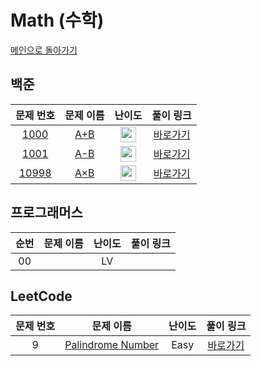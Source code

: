 # Math (수학)

[메인으로 돌아가기](https://github.com/SSUHYUNKIM/Algorithm)

## 백준
|        문제 번호         |        문제 이름         |         난이도          |        풀이 링크         |          
| :-----: | :-----: | :-----: | :-----: |
| <a href="https://www.acmicpc.net/problem/1000" target="_blank">1000</a> | <a href="https://www.acmicpc.net/problem/1000" target="_blank">A+B</a> | <img height="25px" width="25px" src="https://static.solved.ac/tier_small/sprout.svg"/> | <a href="./solution/1000.cpp">바로가기</a> |
| <a href="https://www.acmicpc.net/problem/1001" target="_blank">1001</a> | <a href="https://www.acmicpc.net/problem/1001" target="_blank">A-B</a> | <img height="25px" width="25px" src="https://static.solved.ac/tier_small/sprout.svg"/> | <a href="./solution/1001.cpp">바로가기</a> |
| <a href="https://www.acmicpc.net/problem/10998" target="_blank">10998</a> | <a href="https://www.acmicpc.net/problem/10998" target="_blank">A×B</a> | <img height="25px" width="25px" src="https://static.solved.ac/tier_small/sprout.svg"/> | <a href="./solution/10998.cpp">바로가기</a> |

## 프로그래머스
|          순번          |        문제 이름         |         난이도          |        풀이 링크         |          
| :-----: | :-----: | :-----: | :-----: |
| 00 | <a href="https://school.programmers.co.kr/learn/courses/30/lessons/120810" target="_blank"></a> | LV | <a href="./solution/나머지구하기.cpp"></a> |


## LeetCode
|        문제 번호         |        문제 이름         |         난이도          |        풀이 링크         |          
| :-----: | :-----: | :-----: | :-----: |
| 9 | <a href="https://leetcode.com/problems/palindrome-number/" target="_blank">Palindrome Number</a> | Easy | <a href="./solution/Leet9.cpp">바로가기</a> |

